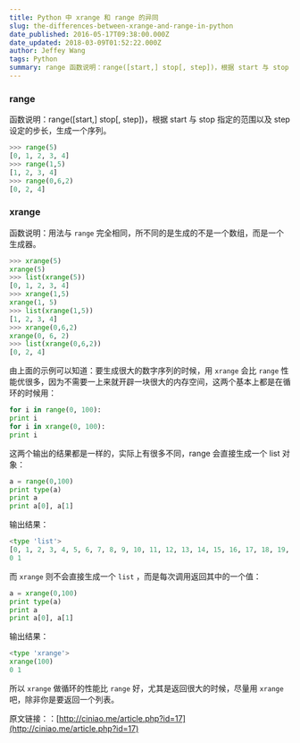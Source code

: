 ```yaml
---
title: Python 中 xrange 和 range 的异同
slug: the-differences-between-xrange-and-range-in-python
date_published: 2016-05-17T09:38:00.000Z
date_updated: 2018-03-09T01:52:22.000Z
author: Jeffey Wang
tags: Python
summary: range 函数说明：range([start,] stop[, step])，根据 start 与 stop 指定的范围以及 step 设定的步长，生成一个序列。xrange 函数说明：用法与 range 完全相同，所不同的是生成的不是一个数组，而是一个生成器。
---
```


### range

函数说明：range([start,] stop[, step])，根据 start 与 stop 指定的范围以及 step 设定的步长，生成一个序列。

```python
>>> range(5)
[0, 1, 2, 3, 4]
>>> range(1,5)
[1, 2, 3, 4]
>>> range(0,6,2)
[0, 2, 4]
```

### xrange

函数说明：用法与 `range` 完全相同，所不同的是生成的不是一个数组，而是一个生成器。

```python
>>> xrange(5)
xrange(5)
>>> list(xrange(5))
[0, 1, 2, 3, 4]
>>> xrange(1,5)
xrange(1, 5)
>>> list(xrange(1,5))
[1, 2, 3, 4]
>>> xrange(0,6,2)
xrange(0, 6, 2)
>>> list(xrange(0,6,2))
[0, 2, 4]
```

由上面的示例可以知道：要生成很大的数字序列的时候，用 `xrange` 会比 `range` 性能优很多，因为不需要一上来就开辟一块很大的内存空间，这两个基本上都是在循环的时候用：

```python
for i in range(0, 100):
print i
for i in xrange(0, 100):
print i
```

这两个输出的结果都是一样的，实际上有很多不同，range 会直接生成一个 list 对象：

```python
a = range(0,100)
print type(a)
print a
print a[0], a[1]
```

输出结果：

```python
<type 'list'>
[0, 1, 2, 3, 4, 5, 6, 7, 8, 9, 10, 11, 12, 13, 14, 15, 16, 17, 18, 19, 20, 21, 22, 23, 24, 25, 26, 27, 28, 29, 30, 31, 32, 33, 34, 35, 36, 37, 38, 39, 40, 41, 42, 43, 44, 45, 46, 47, 48, 49, 50, 51, 52, 53, 54, 55, 56, 57, 58, 59, 60, 61, 62, 63, 64, 65, 66, 67, 68, 69, 70, 71, 72, 73, 74, 75, 76, 77, 78, 79, 80, 81, 82, 83, 84, 85, 86, 87, 88, 89, 90, 91, 92, 93, 94, 95, 96, 97, 98, 99]
0 1
```

而 `xrange` 则不会直接生成一个 `list` ，而是每次调用返回其中的一个值：

```python
a = xrange(0,100)
print type(a)
print a
print a[0], a[1]
```

输出结果：

```python
<type 'xrange'>
xrange(100)
0 1
```

所以 `xrange` 做循环的性能比 `range` 好，尤其是返回很大的时候，尽量用 `xrange` 吧，除非你是要返回一个列表。

原文链接：：[http://ciniao.me/article.php?id=17](http://ciniao.me/article.php?id=17)
